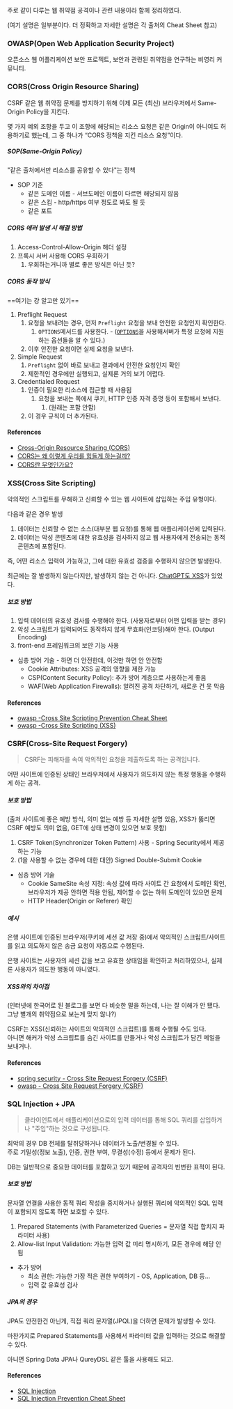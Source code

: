 주로 같이 다루는 웹 취약점 공격이나 관련 내용이라 함께 정리하였다.

(여기 설명은 일부분이다. 더 정확하고 자세한 설명은 각 출처의 Cheat Sheet 참고)

### OWASP(Open Web Application Security Project)
오픈소스 웹 어플리케이션 보안 프로젝트, 보안과 관련된 취약점을 연구하는 비영리 커뮤니티.

### CORS(Cross Origin Resource Sharing)

CSRF 같은 웹 취약점 문제를 방지하기 위해 이제 모든 (최신) 브라우저에서 Same-Origin Policy을 지킨다.

몇 가지 예외 조항을 두고 이 조항에 해당되는 리소스 요청은 같은 Origin이 아니여도 허용하기로 했는데, 그 중 하나가 “CORS 정책을 지킨 리소스 요청”이다.

##### SOP(Same-Origin Policy)
"같은 출처에서만 리소스를 공유할 수 있다"는 정책

- SOP 기준
	- 같은 도메인 이름 - 서브도메인 이름이 다르면 해당되지 않음
	- 같은 스킴 - http/https 여부 정도로 봐도 될 듯
	- 같은 포트

##### CORS 에러 발생 시 해결 방법
1. Access-Control-Allow-Origin 해더 설정
2. 프록시 서버 사용해 CORS 우회하기
	1. 우회하는거니까 별로 좋은 방식은 아닌 듯?

##### CORS 동작 방식
==여기는 걍 알고만 있기==

1. Preflight Request
	1. 요청을 보내려는 경우, 먼저 `Preflight` 요청을 보내 안전한 요청인지 확인한다.
		1. `OPTIONS`메서드를 사용한다.  - ([`OPTIONS`](https://developer.mozilla.org/ko/docs/Web/HTTP/Methods/OPTIONS)을 사용해서버가 특정 요청에 지원하는 옵션들을 알 수 있다.)
	2. 이후 안전한 요청이면 실제 요청을 보낸다.
2. Simple Request
	1. `Preflight` 없이 바로 보내고 결과에서 안전한 요청인지 확인
	2. 제한적인 경우에만 실행되고, 실제론 거의 보기 어렵다.
3. Credentialed Request
	1. 인증이 필요한 리소스에 접근할 때 사용됨
		1. 요청을 보내는 쪽에서 쿠키, HTTP 인증 자격 증명 등이 포함해서 보낸다.
			1. (원래는 포함 안함)
	2. 이 경우 규칙이 더 추가된다.
#### References
- [Cross-Origin Resource Sharing (CORS)](https://developer.mozilla.org/en-US/docs/Web/HTTP/CORS)
- [CORS는 왜 이렇게 우리를 힘들게 하는걸까?](https://evan-moon.github.io/2020/05/21/about-cors/#cors%EB%8A%94-%EC%96%B4%EB%96%BB%EA%B2%8C-%EB%8F%99%EC%9E%91%ED%95%98%EB%82%98%EC%9A%94)
- [CORS란 무엇인가요?](https://aws.amazon.com/ko/what-is/cross-origin-resource-sharing/)

### XSS(Cross Site Scripting)

악의적인 스크립트를 무해하고 신뢰할 수 있는 웹 사이트에 삽입하는 주입 유형이다.

다음과 같은 경우 발생
1. 데이터는 신뢰할 수 없는 소스(대부분 웹 요청)를 통해 웹 애플리케이션에 입력된다.
2. 데이터는 악성 콘텐츠에 대한 유효성을 검사하지 않고 웹 사용자에게 전송되는 동적 콘텐츠에 포함된다.

즉, 어떤 리소스 입력이 가능하고, 그에 대한 유효성 검증을 수행하지 않으면 발생한다.

최근에는 잘 발생하지 않는다지만, 발생하지 않는 건 아니다. [ChatGPT도 XSS](https://www.imperva.com/blog/xss-marks-the-spot-digging-up-vulnerabilities-in-chatgpt/)가 있었다.

##### 보호 방법

1. 입력 데이터의 유효성 검사를 수행해야 한다. (사용자로부터 어떤 입력을 받는 경우)
2. 악성 스크립트가 입력되어도 동작하지 않게 무효화(인코딩)해야 한다. (Output Encoding)
3. front-end 프레임워크의 보안 기능 사용

- 심층 방어 기술 - 하면 더 안전한데, 이것만 하면 안 안전함
	- Cookie Attributes: XSS 공격의 영향을 제한 가능
	- CSP(Content Security Policy): 추가 방어 계층으로 사용하는게 좋음
	- WAF(Web Application Firewalls): 알려진 공격 차단하기, 새로운 건 못 막음

#### References
- [owasp -Cross Site Scripting Prevention Cheat Sheet](https://cheatsheetseries.owasp.org/cheatsheets/Cross_Site_Scripting_Prevention_Cheat_Sheet.html#sole-reliance-on-content-security-policy-csp-headers)
- [owasp -Cross Site Scripting (XSS)](https://owasp.org/www-community/attacks/xss/)

### CSRF(Cross-Site Request Forgery)
> CSRF는 피해자를 속여 악의적인 요청을 제출하도록 하는 공격입니다.

어떤 사이트에 인증된 상태인 브라우저에서 사용자가 의도하지 않는 특정 행동을 수행하게 하는 공격.

##### 보호 방법
(출처 사이트에 좋은 예방 방식, 의미 없는 예방 등 자세한 설명 있음, XSS가 뚫리면 CSRF 예방도 의미 없음, GET에 상태 변경이 있으면 보호 못함)

1. CSRF Token(Synchronizer Token Pattern) 사용 - Spring Security에서 제공하는 기능
2. (1을 사용할 수 없는 경우에 대한 대안) Signed Double-Submit Cookie

- 심층 방어 기술
	- Cookie SameSite 속성 지정: 속성 값에 따라 사이트 간 요청에서 도메인 확인, 브라우저가 제공 안하면 적용 안됨, 제어할 수 없는 하위 도메인이 있으면 문제
	- HTTP Header(Origin or Referer) 확인

##### 예시
은행 사이트에 인증된 브라우저(쿠키에 세션 값 저장 중)에서 악의적인 스크립트/사이트를 읽고 의도하지 않은 송금 요청이 자동으로 수행된다.

은행 사이트는 사용자의 세션 값을 보고 유효한 상태임을 확인하고 처리하였으나, 실제론 사용자가 의도한 행동이 아니였다.

##### XSS와의 차이점
(인터넷에 한국어로 된 블로그를 보면 다 비슷한 말을 하는데, 나는 잘 이해가 안 됐다.     
그냥 별개의 취약점으로 보는게 맞지 않나?)

CSRF는 XSS(신뢰하는 사이트의 악의적인 스크립트)를 통해 수행될 수도 있다.      
아니면 해커가 악성 스크립트를 숨긴 사이트를 만들거나 악성 스크립트가 담긴 메일을 보내거나.

#### References
- [spring security - Cross Site Request Forgery (CSRF)](https://docs.spring.io/spring-security/reference/features/exploits/csrf.html#csrf-explained)
- [owasp - Cross Site Request Forgery (CSRF)](https://owasp.org/www-community/attacks/csrf)
### SQL Injection + JPA

> 클라이언트에서 애플리케이션으로의 입력 데이터를 통해 SQL 쿼리를 삽입하거나 "주입"하는 것으로 구성됩니다.

최악의 경우 DB 전체를 탈취당하거나 데이터가 노출/변경될 수 있다.    
주로 기밀성(정보 노출), 인증, 권한 부여, 무결성(수정) 등에서 문제가 된다.

DB는 일반적으로 중요한 데이터를 포함하고 있기 때문에 공격자의 빈번한 표적이 된다.

##### 보호 방법

문자열 연결을 사용한 동적 쿼리 작성을 중지하거나 실행된 쿼리에 악의적인 SQL 입력이 포함되지 않도록 하면 보호할 수 있다.

1. Prepared Statements (with Parameterized Queries = 문자열 직접 합치지 파라미터 사용)
2. Allow-list Input Validation: 가능한 입력 값 미리 명시하기, 모든 경우에 해당 안됨

- 추가 방어
	- 최소 권한: 가능한 가장 적은 권한 부여하기 - OS, Application, DB 등...
	- 입력 값 유효성 검사

##### JPA의 경우
JPA도 안전한건 아닌게, 직접 쿼리 문자열(JPQL)을 더하면 문제가 발생할 수 있다.

마찬가지로 Prepared Statements를 사용해서 파라미터 값을 입력하는 것으로 해결할 수 있다.

아니면 Spring Data JPA나 QureyDSL 같은 툴을 사용해도 되고.

#### References
- [SQL Injection](https://owasp.org/www-community/attacks/SQL_Injection)
- [SQL Injection Prevention Cheat Sheet](https://cheatsheetseries.owasp.org/cheatsheets/SQL_Injection_Prevention_Cheat_Sheet.html)